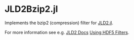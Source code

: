 # JLD2Bzip2.jl

Implements the bzip2 (compression) filter for [JLD2.jl](https://github.com/JuliaIO/JLD2.jl).

For more information see e.g.
[JLD2 Docs](https://juliaio.github.io/JLD2.jl/dev/)
[Using HDF5 Filters](https://hdfgroup.github.io/hdf5/develop/_h5_d__u_g.html#title6).
